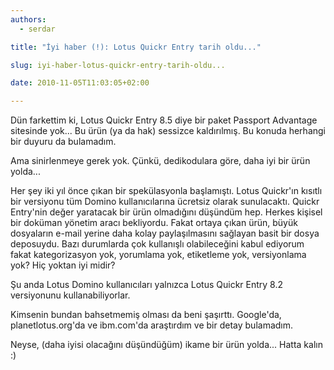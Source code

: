 ```yaml
---
authors:
  - serdar

title: "İyi haber (!): Lotus Quickr Entry tarih oldu..."

slug: iyi-haber-lotus-quickr-entry-tarih-oldu...

date: 2010-11-05T11:03:05+02:00

---
```


Dün farkettim ki, Lotus Quickr Entry 8.5 diye bir paket Passport Advantage sitesinde yok... Bu ürün (ya da hak) sessizce kaldırılmış. Bu konuda herhangi bir duyuru da bulamadım.

Ama sinirlenmeye gerek yok. Çünkü, dedikodulara göre, daha iyi bir ürün yolda...
<!-- more -->
Her şey iki yıl önce çıkan bir spekülasyonla başlamıştı. Lotus Quickr'ın kısıtlı bir versiyonu tüm Domino kullanıcılarına ücretsiz olarak sunulacaktı. Quickr Entry'nin değer yaratacak bir ürün olmadığını düşündüm hep. Herkes kişisel bir doküman yönetim aracı bekliyordu. Fakat ortaya çıkan ürün, büyük dosyaların e-mail yerine daha kolay paylaşılmasını sağlayan basit bir dosya deposuydu. Bazı durumlarda çok kullanışlı olabileceğini kabul ediyorum fakat kategorizasyon yok, yorumlama yok, etiketleme yok, versiyonlama yok? Hiç yoktan iyi midir?

Şu anda Lotus Domino kullanıcıları yalnızca Lotus Quickr Entry 8.2 versiyonunu kullanabiliyorlar.

Kimsenin bundan bahsetmemiş olması da beni şaşırttı. Google'da, planetlotus.org'da ve ibm.com'da araştırdım ve bir detay bulamadım.

Neyse, (daha iyisi olacağını düşündüğüm) ikame bir ürün yolda... Hatta kalın :)

